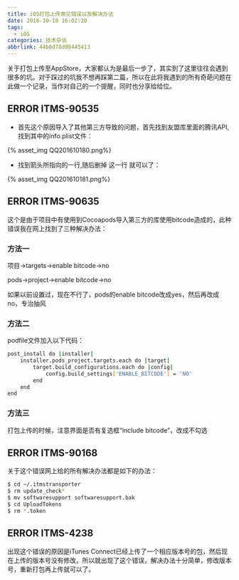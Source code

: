 ```yaml
---
title: iOS打包上传常见错误以及解决办法
date: 2016-10-18 16:02:20
tags:
  - iOS
categories: 技术杂谈
abbrlink: 44b8d78d98445413
---
```


关于打包上传至AppStore，大家都认为是最后一步了，其实到了这里往往会遇到很多的坑。对于踩过的坑我不想再踩第二篇，所以在此将我遇到的所有奇葩问题在此做一个记录，当作对自己的一个提醒，同时也分享给给位。

## ERROR ITMS-90535

* 首先这个原因导入了其他第三方导致的问题，首先找到友盟库里面的腾讯API,找到其中的info.plist文件：

{% asset_img QQ201610180.png%}
* 找到箭头所指向的一行,随后删掉 这一行 就可以了：

{% asset_img QQ201610181.png%}
<!-- more -->
## ERROR ITMS-90635
这个是由于项目中有使用到Cocoapods导入第三方的库使用bitcode造成的，此种错误我在网上找到了三种解决办法：
### 方法一

项目->targets->enable bitcode->no

pods->project->enable bitcode->no

如果以前设置过，现在不行了，pods的enable bitcode改成yes，然后再改成no，专治抽风
### 方法二
podfile文件加入以下代码：

``` bash
post_install do |installer|
    installer.pods_project.targets.each do |target|
        target.build_configurations.each do |config|
            config.build_settings['ENABLE_BITCODE'] = 'NO'
        end
    end
end
```
### 方法三
打包上传的时候，注意界面是否有复选框“include bitcode”，改成不勾选

## ERROR ITMS-90168

关于这个错误网上给的所有解决办法都是如下的办法：
``` bash
$ cd ~/.itmstransporter  
$ rm update_check*  
$ mv softwaresupport softwaresupport.bak  
$ cd UploadTokens  
$ rm *.token
```

## ERROR ITMS-4238

出现这个错误的原因是iTunes Connect已经上传了一个相应版本号的包，然后现在上传的版本号没有修改，所以就出现了这个错误，解决办法十分简单，修改版本号，重新打包再上传就可以了。